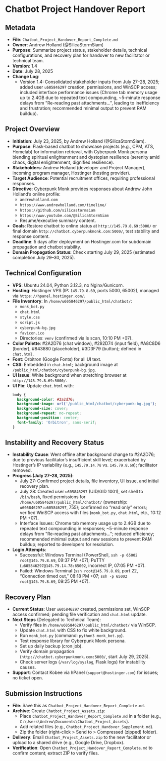 # Chatbot Project Handover Report

## Metadata
- **File**: `Chatbot_Project_Handover_Report_Complete.md`
- **Owner**: Andrew Holland (@SilicaStormSiam)
- **Purpose**: Summarize project status, stakeholder details, technical configurations, and recovery plan for handover to new facilitator or technical team.
- **Version**: 1.4
- **Date**: July 28, 2025
- **Change Log**:
  - Version 1.4: Consolidated stakeholder inputs from July 27–28, 2025; added user `u605846297` creation, permissions, and WinSCP access; included interface performance issues (Chrome tab memory usage up to 2.4GB due to repeated text compounding, ~5-minute response delays from "Re-reading past attachments...", leading to inefficiency and frustration; recommended minimal output to prevent RAM buildup).

## Project Overview
- **Initiation**: July 23, 2025, by Andrew Holland (@SilicaStormSiam).
- **Purpose**: Flask-based chatbot to showcase projects (e.g., CPM, ATS, Homelab) for information retrieval, with Cyberpunk Monk persona blending spiritual enlightenment and dystopian resilience (serenity amid chaos, digital enlightenment, dignified resilience).
- **Stakeholders**: Andrew Holland (developer and Project Manager), incoming program manager, Hostinger (hosting provider).
- **Target Audience**: Potential recruitment offices, requiring professional responses.
- **Directive**: Cyberpunk Monk provides responses about Andrew John Holland’s online profile:
  - `andrewholland.com`
  - `https://www.andrewholland.com/timeline/`
  - `https://github.com/silicastormsiam`
  - `https://www.youtube.com/@SilicaStormSiam`
  - Resume/executive summary content.
- **Goals**: Restore chatbot to online status at `http://145.79.8.69:5000/` or final domain `http://chatbot.cyberpunkmonk.com:5000/`, test stability and response content.
- **Deadline**: 5 days after deployment on Hostinger.com for subdomain propagation and chatbot stability.
- **Domain Propagation Status**: Check starting July 29, 2025 (estimated completion July 29–30, 2025).

## Technical Configuration
- **VPS**: Ubuntu 24.04, Python 3.12.3, no Nginx/Gunicorn.
- **Hosting**: Hostinger VPS (IP: `145.79.8.69`, ports 5000, 65002), managed via `https://hpanel.hostinger.com/`.
- **File Inventory**: In `/home/u605846297/public_html/chatbot/`:
  - `monk_bot.py`
  - `chat.html`
  - `style.css`
  - `script.js`
  - `cyberpunk-bg.jpg`
  - `favicon.ico`
  - Directories: `venv` (confirmed via ls scan, 10:10 PM +07).
- **Color Palette**: #2A2D76 (chat window), #292D74 (input field), #A8C8D6 (border), #843880 (placeholder), #3D3F79 (button); defined in `chat.html`.
- **Font**: Orbitron (Google Fonts) for all UI text.
- **CSS**: Embedded in `chat.html`; background image at `/public_html/chatbot/cyberpunk-bg.jpg`.
- **UI Issue**: White background when stretching browser at `http://145.79.8.69:5000/`.
- **UI Fix**: Update `chat.html` with:
  ```css
  body {
    background-color: #2a2d76;
    background-image: url('/public_html/chatbot/cyberpunk-bg.jpg');
    background-size: cover;
    background-repeat: no-repeat;
    background-position: center;
    font-family: 'Orbitron', sans-serif;
  }
  ```

## Instability and Recovery Status
- **Instability Cause**: Went offline after background change to #2A2D76; due to previous facilitator’s insufficient skill level; exacerbated by Hostinger’s IP variability (e.g., `145.79.14.78` vs. `145.79.8.69`); facilitator removed.
- **Progress (July 27–28, 2025)**:
  - July 27: Confirmed project details, file inventory, UI issue, and initial recovery plan.
  - July 28: Created user `u605846297` (UID/GID 1001), set shell to `/bin/bash`, fixed permissions for `/home/u605846297/public_html/chatbot/` (ownership: `u605846297:u605846297`, 755); confirmed no “read only” errors; verified WinSCP access with files (`monk_bot.py`, `chat.html`, etc., 10:12 PM +07).
  - Interface Issues: Chrome tab memory usage up to 2.4GB due to repeated text compounding in responses; ~5-minute response delays from "Re-reading past attachments..."; reduced efficiency; recommended minimal output and new sessions to prevent RAM buildup; reported to developers for resolution.
- **Login Attempts**:
  - Successful: Windows Terminal (PowerShell, `ssh -p 65002 root@145.79.8.69`, 09:37 PM +07); PuTTY (`u605846297@145.79.14.78:65002`, incorrect IP, 07:05 PM +07).
  - Failed: Windows Terminal (`ssh root@145.79.8.69`, port 22, “Connection timed out,” 08:18 PM +07; `ssh -p 65002 root@145.79.8.69`, 09:25 PM +07).

## Recovery Plan
- **Current Status**: User `u605846297` created, permissions set, WinSCP access confirmed; pending file verification and `chat.html` update.
- **Next Steps** (Delegated to Technical Team):
  - Verify files in `/home/u605846297/public_html/chatbot/` via WinSCP.
  - Update `chat.html` with CSS to fix white background.
  - Run `monk_bot.py` (command: `python3 monk_bot.py`).
  - Test response library for Cyberpunk Monk persona.
  - Set up daily backup (cron job).
  - Verify domain propagation (`http://chatbot.cyberpunkmonk.com:5000/`, start July 29, 2025).
  - Check server logs (`/var/log/syslog`, Flask logs) for instability causes.
- **Support**: Contact Kobee via hPanel (`support@hostinger.com`) for issues; no ticket open.

## Submission Instructions
- **File**: Save this as `Chatbot_Project_Handover_Report_Complete.md`.
- **Archive**: Create `Chatbot_Project_Assets.zip`:
  - Place `Chatbot_Project_Handover_Report_Complete.md` in a folder (e.g., `C:\Users\Andrew\Documents\Chatbot_Project_Assets`).
  - Add related files (e.g., `Chatbot_Project_Handover_Supplement.md`).
  - Zip the folder (right-click > Send to > Compressed (zipped) folder).
- **Delivery**: Email `Chatbot_Project_Assets.zip` to the new facilitator or upload to a shared drive (e.g., Google Drive, Dropbox).
- **Verification**: Open `Chatbot_Project_Handover_Report_Complete.md` to confirm content; extract ZIP to verify files.
